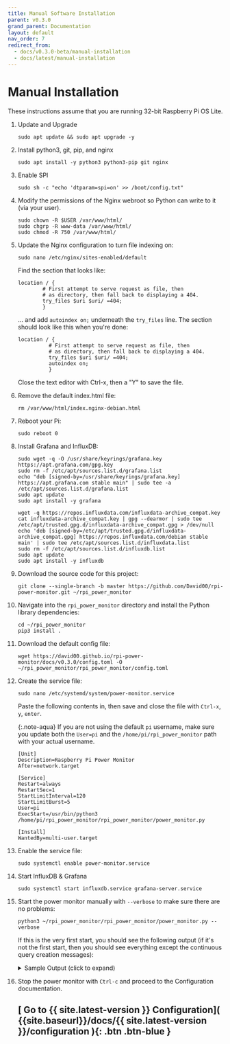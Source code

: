 ```yaml
---
title: Manual Software Installation
parent: v0.3.0
grand_parent: Documentation
layout: default
nav_order: 7
redirect_from: 
  - docs/v0.3.0-beta/manual-installation
  - docs/latest/manual-installation
---
```


# Manual Installation

These instructions assume that you are running 32-bit Raspberry Pi OS Lite.


1. Update and Upgrade 

    ```
    sudo apt update && sudo apt upgrade -y
    ```

2. Install python3, git, pip, and nginx

    ```
    sudo apt install -y python3 python3-pip git nginx
    ```

3. Enable SPI

    ```
    sudo sh -c "echo 'dtparam=spi=on' >> /boot/config.txt"
    ```

4. Modify the permissions of the Nginx webroot so Python can write to it (via your user).

    ```
    sudo chown -R $USER /var/www/html/
    sudo chgrp -R www-data /var/www/html/
    sudo chmod -R 750 /var/www/html/
    ```

5. Update the Nginx configuration to turn file indexing on:

    ```
    sudo nano /etc/nginx/sites-enabled/default
    ```
  

    Find the section that looks like:

    ```
    location / {
            # First attempt to serve request as file, then
            # as directory, then fall back to displaying a 404.
            try_files $uri $uri/ =404;
            }
    ```

    ... and add `autoindex on;` underneath the `try_files` line. The section should look like this when you're done:

    ```
    location / {
              # First attempt to serve request as file, then
              # as directory, then fall back to displaying a 404.
              try_files $uri $uri/ =404;
              autoindex on;
              }
    ```

    Close the text editor with Ctrl-x, then a "Y" to save the file.

7. Remove the default index.html file:

    ```
    rm /var/www/html/index.nginx-debian.html
    ```

  
8. Reboot your Pi:

    ```
    sudo reboot 0
    ```


9. Install Grafana and InfluxDB:

    ```
    sudo wget -q -O /usr/share/keyrings/grafana.key https://apt.grafana.com/gpg.key
    sudo rm -f /etc/apt/sources.list.d/grafana.list
    echo "deb [signed-by=/usr/share/keyrings/grafana.key] https://apt.grafana.com stable main" | sudo tee -a /etc/apt/sources.list.d/grafana.list
    sudo apt update
    sudo apt install -y grafana

    wget -q https://repos.influxdata.com/influxdata-archive_compat.key
    cat influxdata-archive_compat.key | gpg --dearmor | sudo tee /etc/apt/trusted.gpg.d/influxdata-archive_compat.gpg > /dev/null
    echo 'deb [signed-by=/etc/apt/trusted.gpg.d/influxdata-archive_compat.gpg] https://repos.influxdata.com/debian stable main' | sudo tee /etc/apt/sources.list.d/influxdata.list
    sudo rm -f /etc/apt/sources.list.d/influxdb.list
    sudo apt update
    sudo apt install -y influxdb
    ```

10. Download the source code for this project:

    ```
    git clone --single-branch -b master https://github.com/David00/rpi-power-monitor.git ~/rpi_power_monitor
    ```


11. Navigate into the `rpi_power_monitor` directory and install the Python library dependencies:

    ```
    cd ~/rpi_power_monitor
    pip3 install .
    ```

13. Download the default config file:

    ```
    wget https://david00.github.io/rpi-power-monitor/docs/v0.3.0/config.toml -O ~/rpi_power_monitor/rpi_power_monitor/config.toml
    ```

14. Create the service file:

    ```
    sudo nano /etc/systemd/system/power-monitor.service
    ```

    Paste the following contents in, then save and close the file with `Ctrl-x`, `y`, `enter`.

    {:.note-aqua}
    If you are not using the default `pi` username, make sure you update both the `User=pi` and the `/home/pi/rpi_power_monitor` path with your actual username.

    ```
    [Unit]
    Description=Raspberry Pi Power Monitor
    After=network.target

    [Service]
    Restart=always
    RestartSec=1
    StartLimitInterval=120
    StartLimitBurst=5
    User=pi
    ExecStart=/usr/bin/python3 /home/pi/rpi_power_monitor/rpi_power_monitor/power_monitor.py

    [Install]
    WantedBy=multi-user.target
    ```
    

15. Enable the service file:

    ```
    sudo systemctl enable power-monitor.service
    ```
  
16. Start InfluxDB & Grafana

    ```
    sudo systemctl start influxdb.service grafana-server.service
    ```

17. Start the power monitor manually with `--verbose` to make sure there are no problems:

    ```
    python3 ~/rpi_power_monitor/rpi_power_monitor/power_monitor.py --verbose
    ```

    If this is the very first start, you should see the following output (if it's not the first start, then you should see everything except the continuous query creation messages):

    <details markdown="block">
    <summary>Sample Output (click to expand)</summary>

    ```
    DEBUG : Verbose logs output enabled.
    DEBUG :   ..Checking to see if the power monitor is already running or not...
    DEBUG : Attempting to load config from /home/pi/rpi_power_monitor/rpi_power_monitor/config.toml
    DEBUG : Sampling enabled for 6 channels.
    DEBUG : Identified mains channels: [1, 2]
    DEBUG : Identified 0 production channels: ([])
    DEBUG : Identified 4 consumption channels: ([3, 4, 5, 6])
    DEBUG : Trying to connect to the Influx database at localhost:8086...
    DEBUG : Successfully connected to Influx at localhost:8086
    DEBUG : Created retention policy rp_5min
    DEBUG : Created continuous query: cq_home_power_5m
    DEBUG : Created continuous query: cq_home_energy_5m
    DEBUG : Created continuous query: cq_net_power_5m
    DEBUG : Created continuous query: cq_net_energy_5m
    DEBUG : Created continuous query: cq_solar_power_5m
    DEBUG : Created continuous query: cq_solar_energy_5m
    DEBUG : Created continuous query: cq_ct1_power_5m
    DEBUG : Created continuous query: cq_ct1_energy_5m
    DEBUG : Created continuous query: cq_ct2_power_5m
    DEBUG : Created continuous query: cq_ct2_energy_5m
    DEBUG : Created continuous query: cq_ct3_power_5m
    DEBUG : Created continuous query: cq_ct3_energy_5m
    DEBUG : Created continuous query: cq_ct4_power_5m
    DEBUG : Created continuous query: cq_ct4_energy_5m
    DEBUG : Created continuous query: cq_ct5_power_5m
    DEBUG : Created continuous query: cq_ct5_energy_5m
    DEBUG : Created continuous query: cq_ct6_power_5m
    DEBUG : Created continuous query: cq_ct6_energy_5m
    INFO : ... Starting Raspberry Pi Power Monitor
    INFO : Press Ctrl-c to quit...
    ```
    </details>

16. Stop the power monitor with `Ctrl-c` and proceed to the Configuration documentation.  

    ## [ Go to {{ site.latest-version }} Configuration]( {{site.baseurl}}/docs/{{ site.latest-version }}/configuration ){: .btn .btn-blue }